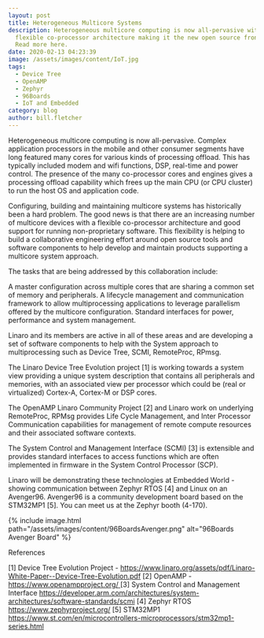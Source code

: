 ```yaml
---
layout: post
title: Heterogeneous Multicore Systems
description: Heterogeneous multicore computing is now all-pervasive with a
  flexible co-processor architecture making it the new open source frontier.
  Read more here.
date: 2020-02-13 04:23:39
image: /assets/images/content/IoT.jpg
tags:
  - Device Tree
  - OpenAMP
  - Zephyr
  - 96Boards
  - IoT and Embedded
category: blog
author: bill.fletcher
---
```


Heterogeneous multicore computing is now all-pervasive. Complex application processors in the mobile and other consumer segments have long featured many cores for various kinds of processing offload. This has typically included modem and wifi functions, DSP, real-time and power control. The presence of the many co-processor cores and engines gives a processing offload capability which frees up the main CPU (or CPU cluster) to run the host OS and application code.

Configuring, building and maintaining multicore systems has historically been a hard problem. The good news is that there are an increasing number of multicore devices with a flexible co-processor architecture and good support for running non-proprietary software. This flexibility is helping to build a collaborative engineering effort around open source tools and software components to help develop and maintain products supporting a multicore system approach.

The tasks that are being addressed by this collaboration include:

A master configuration across multiple cores that are sharing a common set of memory and peripherals. A lifecycle management and communication framework to allow multiprocessing applications to leverage parallelism offered by the multicore configuration.
Standard interfaces for power, performance and system management.

Linaro and its members are active in all of these areas and are developing a set of software components to help with the System approach to multiprocessing such as Device Tree, SCMI, RemoteProc, RPmsg.

The Linaro Device Tree Evolution project \[1] is working towards a system view providing a unique system description that contains all peripherals and memories, with an associated view per processor which could be (real or virtualized) Cortex-A, Cortex-M or DSP cores.

The OpenAMP Linaro Community Project \[2] and Linaro work on underlying RemoteProc, RPMsg provides Life Cycle Management, and Inter Processor Communication capabilities for management of remote compute resources and their associated software contexts.

The System Control and Management Interface (SCMI) \[3] is extensible and provides standard interfaces to access functions which are often implemented in firmware in the System Control Processor (SCP).

Linaro will be demonstrating these technologies at Embedded World - showing communication between Zephyr RTOS \[4] and Linux on an Avenger96. Avenger96 is a community development board based on the STM32MP1 \[5]. You can meet us at the Zephyr booth (4-170).

{% include image.html path="/assets/images/content/96BoardsAvenger.png" alt="96Boards Avenger Board" %}

References

\[1] Device Tree Evolution Project - <https://www.linaro.org/assets/pdf/Linaro-White-Paper--Device-Tree-Evolution.pdf> \[2] OpenAMP - [https://www.openampproject.org/ ](https://www.openampproject.org/)\[3] System Control and Management Interface <https://developer.arm.com/architectures/system-architectures/software-standards/scmi> \[4] Zephyr RTOS <https://www.zephyrproject.org/> \[5] STM32MP1 <https://www.st.com/en/microcontrollers-microprocessors/stm32mp1-series.html>

